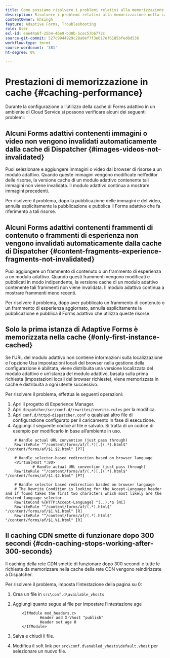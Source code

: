 ```yaml
---
title: Come possiamo risolvere i problemi relativi alla memorizzazione nella cache per AEM Forms as a Cloud Service?
description: Risolvere i problemi relativi alla memorizzazione nella cache per AEM Forms as a Cloud Service.
contentOwner: khsingh
feature: Adaptive Forms, Troubleshooting
role: User
exl-id: eae44a6f-25b4-46e9-b38b-5cec57b6772c
source-git-commit: 527c9944929c28a0ef7f3e617ef6185bfed0d536
workflow-type: tm+mt
source-wordcount: '381'
ht-degree: 0%

---
```


# Prestazioni di memorizzazione in cache {#caching-performance}

Durante la configurazione o l’utilizzo della cache di Forms adattivo in un ambiente di Cloud Service si possono verificare alcuni dei seguenti problemi:

## Alcuni Forms adattivi contenenti immagini o video non vengono invalidati automaticamente dalla cache di Dispatcher {#images-videos-not-invalidated}

Puoi selezionare e aggiungere immagini o video dal browser di risorse a un modulo adattivo. Quando queste immagini vengono modificate nell’editor delle risorse, la versione cache di un modulo adattivo contenente tali immagini non viene invalidata. Il modulo adattivo continua a mostrare immagini precedenti.

Per risolvere il problema, dopo la pubblicazione delle immagini e del video, annulla esplicitamente la pubblicazione e pubblica il Forms adattivo che fa riferimento a tali risorse.

## Alcuni Forms adattivi contenenti frammenti di contenuto o frammenti di esperienza non vengono invalidati automaticamente dalla cache di Dispatcher {#content-fragments-experience-fragments-not-invalidated}

Puoi aggiungere un frammento di contenuto o un frammento di esperienza a un modulo adattivo. Quando questi frammenti vengono modificati e pubblicati in modo indipendente, la versione cache di un modulo adattivo contenente tali frammenti non viene invalidata. Il modulo adattivo continua a mostrare frammenti meno recenti.

Per risolvere il problema, dopo aver pubblicato un frammento di contenuto o un frammento di esperienza aggiornato, annulla esplicitamente la pubblicazione e pubblica il Forms adattivo che utilizza queste risorse.

## Solo la prima istanza di Adaptive Forms è memorizzata nella cache {#only-first-instance-cached}

Se l’URL del modulo adattivo non contiene informazioni sulla localizzazione e l’opzione Usa impostazioni locali del browser nella gestione della configurazione è abilitata, viene distribuita una versione localizzata del modulo adattivo e un’istanza del modulo adattivo, basata sulla prima richiesta (impostazioni locali del browser richieste), viene memorizzata in cache e distribuita a ogni utente successivo.

Per risolvere il problema, effettua le seguenti operazioni:

1. Apri il progetto di Experience Manager.
1. Apri `dispatcher/scr/conf.d/rewrites/rewrite.rules` per la modifica.
1. Apri `conf.d/httpd-dispatcher.conf` o qualsiasi altro file di configurazione configurato per il caricamento in fase di esecuzione.
1. Aggiungi il seguente codice al file e salvalo. Si tratta di un codice di esempio per modificarlo in base all’ambiente in uso.

```shellscript
    # Handle actual URL convention (just pass through)
    RewriteRule "^/content/forms/af/(.*)[.](.*).html$" "/content/forms/af/$1.$2.html" [PT]
    
    # Handle selector-based redirection based on browser language
    <VirtualHost *:80>
            # Handle actual URL convention (just pass through)
    RewriteRule "^/content/forms/af/(.*)[.](.*).html$" "/content/forms/af/$1.$2.html" [PT]

    # Handle selector based redirection basded on browser language
    # The Rewrite Condition is looking for the Accept-Language header and if found takes the first two characters which most likely are the desired language selector.
    RewriteCond %{HTTP:Accept-Language} ^(..).*$ [NC]
    RewriteRule "^/content/forms/af/(.*).html$" "/content/forms/af/$1.%1.html" [R]
    RewriteRule "^/content/forms/af/(.*).html$" "/content/forms/af/$1.%1.html" [R]
```

## Il caching CDN smette di funzionare dopo 300 secondi {#cdn-caching-stops-working-after-300-seconds}

Il caching della rete CDN smette di funzionare dopo 300 secondi e tutte le richieste da memorizzare nella cache della rete CDN vengono reindirizzate a Dispatcher.

Per risolvere il problema, imposta l’intestazione della pagina su 0:

1. Crea un file in `src\conf.d\available_vhosts`

1. Aggiungi quanto segue al file per impostare l’intestazione age

   ```shellscript
       <IfModule mod_headers.c>
               Header add X-Vhost "publish"
               Header set age 0
       </IfModule>
   ```

1. Salva e chiudi il file.
1. Modifica il soft link per `src\conf.d\enabled_vhosts\default.vhost` per selezionare un nuovo file.

